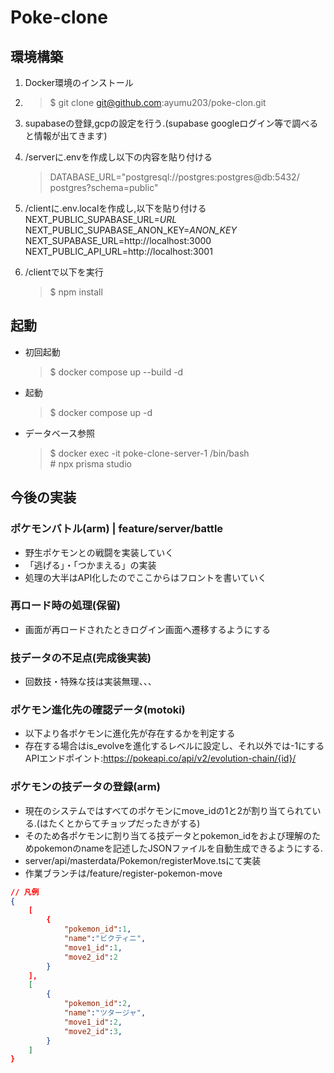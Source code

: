 # Poke-clone

## 環境構築
1. Docker環境のインストール
1. >$ git clone git@github.com:ayumu203/poke-clon.git
1. supabaseの登録,gcpの設定を行う.(supabase googleログイン等で調べると情報が出てきます)
1. /serverに.envを作成し以下の内容を貼り付ける
    > DATABASE_URL="postgresql://postgres:postgres@db:5432/ postgres?schema=public"
1. /clientに.env.localを作成し,以下を貼り付ける \
NEXT_PUBLIC_SUPABASE_URL=*URL* \
NEXT_PUBLIC_SUPABASE_ANON_KEY=*ANON_KEY* \
NEXT_SUPABASE_URL=http://localhost:3000 \
NEXT_PUBLIC_API_URL=http://localhost:3001

1. /clientで以下を実行
    >$ npm install

## 起動
* 初回起動
    >$ docker compose up --build -d
* 起動
    >$ docker compose up -d
* データベース参照
    >$ docker exec -it poke-clone-server-1 /bin/bash \
    >\# npx prisma studio 

## 今後の実装

### ポケモンバトル(arm) | feature/server/battle
* 野生ポケモンとの戦闘を実装していく
* 「逃げる」・「つかまえる」の実装
* 処理の大半はAPI化したのでここからはフロントを書いていく

### 再ロード時の処理(保留)
* 画面が再ロードされたときログイン画面へ遷移するようにする

### 技データの不足点(完成後実装)
* 回数技・特殊な技は実装無理、、、

### ポケモン進化先の確認データ(motoki)
* 以下より各ポケモンに進化先が存在するかを判定する
* 存在する場合はis_evolveを進化するレベルに設定し、それ以外では-1にする
APIエンドポイント:https://pokeapi.co/api/v2/evolution-chain/{id}/

### ポケモンの技データの登録(arm)
* 現在のシステムではすべてのポケモンにmove_idの1と2が割り当てられている.(はたくとからてチョップだったきがする)
* そのため各ポケモンに割り当てる技データとpokemon_idをおよび理解のためpokemonのnameを記述したJSONファイルを自動生成できるようにする.
* server/api/masterdata/Pokemon/registerMove.tsにて実装
* 作業ブランチは/feature/register-pokemon-move
```json
// 凡例
{
    [
        {
            "pokemon_id":1,
            "name":"ビクティニ",
            "move1_id":1,
            "move2_id":2
        }
    ],
    [
        {
            "pokemon_id":2,
            "name":"ツタージャ",
            "move1_id":2,
            "move2_id":3,
        }
    ]
}
``` 
